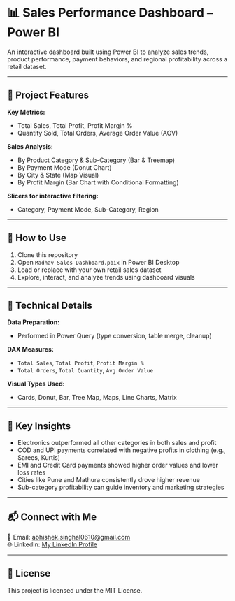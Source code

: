 # 📊 Sales Performance Dashboard – Power BI

An interactive dashboard built using Power BI to analyze sales trends, product performance, payment behaviors, and regional profitability across a retail dataset.

---

## 🧰 Project Features

**Key Metrics:**  
- Total Sales, Total Profit, Profit Margin %  
- Quantity Sold, Total Orders, Average Order Value (AOV)

**Sales Analysis:**
- By Product Category & Sub-Category (Bar & Treemap)
- By Payment Mode (Donut Chart)
- By City & State (Map Visual)
- By Profit Margin (Bar Chart with Conditional Formatting)

**Slicers for interactive filtering:**
- Category, Payment Mode, Sub-Category, Region

---

## 🚀 How to Use

1. Clone this repository
2. Open `Madhav Sales Dashboard.pbix` in Power BI Desktop
3. Load or replace with your own retail sales dataset
4. Explore, interact, and analyze trends using dashboard visuals

---

## 🧩 Technical Details

**Data Preparation:**  
- Performed in Power Query (type conversion, table merge, cleanup)

**DAX Measures:**  
- `Total Sales`, `Total Profit`, `Profit Margin %`  
- `Total Orders`, `Total Quantity`, `Avg Order Value`

**Visual Types Used:**  
- Cards, Donut, Bar, Tree Map, Maps, Line Charts, Matrix

---

## 🎯 Key Insights

- Electronics outperformed all other categories in both sales and profit
- COD and UPI payments correlated with negative profits in clothing (e.g., Sarees, Kurtis)
- EMI and Credit Card payments showed higher order values and lower loss rates
- Cities like Pune and Mathura consistently drove higher revenue
- Sub-category profitability can guide inventory and marketing strategies

---

## 📬 Connect with Me

📧 Email: [abhishek.singhal0610@gmail.com](mailto:abhishek.singhal0610@gmail.com)  
🌐 LinkedIn: [My LinkedIn Profile](https://www.linkedin.com/in/-abhishek)

---

## 📄 License

This project is licensed under the MIT License.
